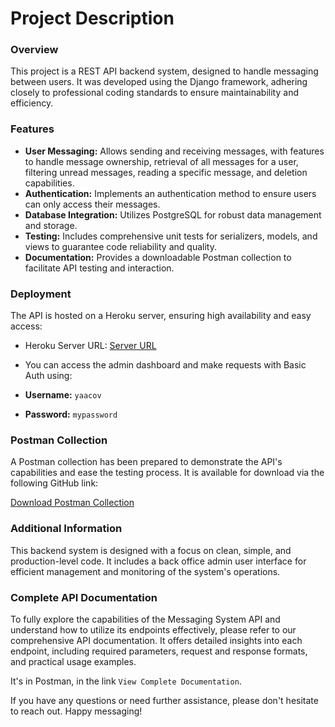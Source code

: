 # Project Description
### Overview
This project is a REST API backend system, designed to handle messaging between users. It was developed using the Django framework, adhering closely to professional coding standards to ensure maintainability and efficiency.

### Features
- **User Messaging:** Allows sending and receiving messages, with features to handle message ownership, retrieval of all messages for a user, filtering unread messages, reading a specific message, and deletion capabilities.
- **Authentication:** Implements an authentication method to ensure users can only access their messages.
- **Database Integration:** Utilizes PostgreSQL for robust data management and storage.
- **Testing:** Includes comprehensive unit tests for serializers, models, and views to guarantee code reliability and quality.
- **Documentation:** Provides a downloadable Postman collection to facilitate API testing and interaction.

### Deployment
The API is hosted on a Heroku server, ensuring high availability and easy access:

- Heroku Server URL: [Server URL](https://messaging-system-0a4a6d9ca7d4.herokuapp.com/)

- You can access the admin dashboard and make requests with Basic Auth using:
- **Username:** `yaacov`
- **Password:** `mypassword`

### Postman Collection
A Postman collection has been prepared to demonstrate the API's capabilities and ease the testing process. It is available for download via the following GitHub link:

[Download Postman Collection](https://github.com/yaacovdev/messaging-system/blob/main/messaging-system.postman_collection.json)

### Additional Information
This backend system is designed with a focus on clean, simple, and production-level code. It includes a back office admin user interface for efficient management and monitoring of the system's operations.

### Complete API Documentation
To fully explore the capabilities of the Messaging System API and understand how to utilize its endpoints effectively, please refer to our comprehensive API documentation. It offers detailed insights into each endpoint, including required parameters, request and response formats, and practical usage examples.

It's in Postman, in the link `View Complete Documentation`.

If you have any questions or need further assistance, please don't hesitate to reach out. Happy messaging!
